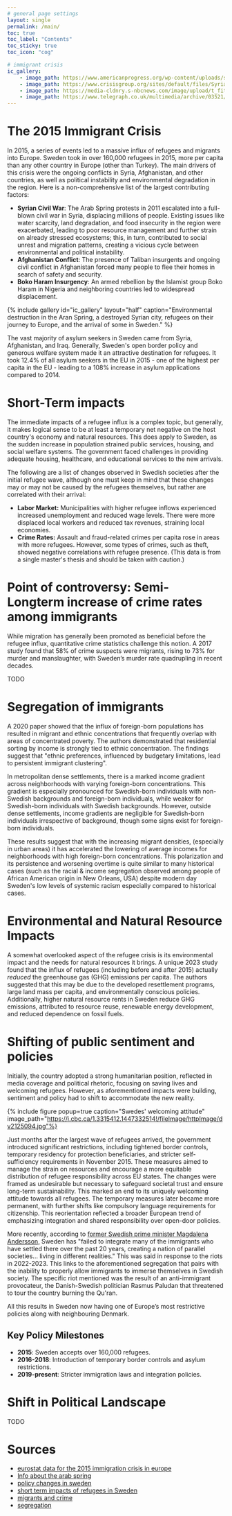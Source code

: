 ```yaml
---
# general page settings
layout: single
permalink: /main/
toc: true
toc_label: "Contents"
toc_sticky: true
toc_icon: "cog"

# immigrant crisis
ic_gallery:
    - image_path: https://www.americanprogress.org/wp-content/uploads/sites/2/2013/02/AP070515068784-620.jpg?w=620
    - image_path: https://www.crisisgroup.org/sites/default/files/Syria-QandA-15March2021-1.jpg
    - image_path: https://media-cldnry.s-nbcnews.com/image/upload/t_fit-760w,f_auto,q_auto:best/newscms/2018_27/2489541/180706-migrants-greece-boat-2015-ac-535p.jpg
    - image_path: https://www.telegraph.co.uk/multimedia/archive/03521/refugees-sweden_3521174b.jpg
---
```


# The 2015 Immigrant Crisis

In 2015, a series of events led to a massive influx of refugees and migrants into Europe. Sweden took in over 160,000 refugees in 2015, more per capita than any other country in Europe (other than Turkey). The main drivers of this crisis were the ongoing conflicts in Syria, Afghanistan, and other countries, as well as political instability and environmental degradation in the region. Here is a non-comprehensive list of the largest contributing factors:

- **Syrian Civil War**: The Arab Spring protests in 2011 escalated into a full-blown civil war in Syria, displacing millions of people. Existing issues like water scarcity, land degradation, and food insecurity in the region were exacerbated, leading to poor resource management and further strain on already stressed ecosystems; this, in turn, contributed to social unrest and migration patterns, creating a vicious cycle between environmental and political instability.
- **Afghanistan Conflict**: The presence of Taliban insurgents and ongoing civil conflict in Afghanistan forced many people to flee their homes in search of safety and security.
- **Boko Haram Insurgency**: An armed rebellion by the Islamist group Boko Haram in Nigeria and neighboring countries led to widespread displacement.

{% include gallery id="ic_gallery" layout="half" caption="Environmental destruction in the Aran Spring, a destroyed Syrian city, refugees on their journey to Europe, and the arrival of some in Sweden." %}

The vast majority of asylum seekers in Sweden came from Syria, Afghanistan, and Iraq. Generally, Sweden's open border policy and generous welfare system made it an attractive destination for refugees. It took 12.4% of all asylum seekers in the EU in 2015 - one of the highest per capita in the EU - leading to a 108% increase in asylum applications compared to 2014.

# Short-Term impacts

The immediate impacts of a refugee influx is a complex topic, but generally, it makes logical sense to be at least a temporary net negative on the host country's economy and natural resources. This does apply to Sweden, as the sudden increase in population strained public services, housing, and social welfare systems. The government faced challenges in providing adequate housing, healthcare, and educational services to the new arrivals.

The following are a list of changes observed in Swedish societies after the initial refugee wave, although one must keep in mind that these changes may or may not be caused by the refugees themselves, but rather are correlated with their arrival:

- **Labor Market:** Municipalities with higher refugee inflows experienced increased unemployment and reduced wage levels. There were more displaced local workers and reduced tax revenues, straining local economies.
- **Crime Rates:** Assault and fraud-related crimes per capita rose in areas with more refugees. However, some types of crimes, such as theft, showed negative correlations with refugee presence. (This data is from a single master's thesis and should be taken with caution.)



<!-- The influx of refugees has placed significant strain on Sweden's public services, housing, and environmental resources. Refugee-hosting areas, especially urban centers, have faced challenges in providing adequate housing, healthcare, and educational services. Additionally, Sweden’s commitment to environmental sustainability has been tested by these growing demands. -->

# Point of controversy: Semi-Longterm increase of crime rates among immigrants

While migration has generally been promoted as beneficial before the refugee influx, quantitative crime statistics challenge this notion. A 2017 study found that 58% of crime suspects were migrants, rising to 73% for murder and manslaughter, with Sweden’s murder rate quadrupling in recent decades.

TODO

# Segregation of immigrants

A 2020 paper showed that the influx of foreign-born populations has resulted in migrant and ethnic concentrations that frequently overlap with areas of concentrated poverty. The authors demonstrated that residential sorting by income is strongly tied to ethnic concentration. The findings suggest that "ethnic preferences, influenced by budgetary limitations, lead to persistent immigrant clustering".

In metropolitan dense settlements, there is a marked income gradient across neighborhoods with varying foreign-born concentrations. This gradient is especially pronounced for Swedish-born individuals with non-Swedish backgrounds and foreign-born individuals, while weaker for Swedish-born individuals with Swedish backgrounds. However, outside dense settlements, income gradients are negligible for Swedish-born individuals irrespective of background, though some signs exist for foreign-born individuals.

These results suggest that with the increasing migrant densities, (especially in urban areas) it has accelerated the lowering of average incomes for neighborhoods with high foreign-born concentrations. This polarization and its persistence and worsening overtime is quite similar to many historical cases (such as the racial & income segregation observed among people of African American origin in New Orleans, USA) despite modern day Sweden's low levels of systemic racism especially compared to historical cases.

# Environmental and Natural Resource Impacts

A somewhat overlooked aspect of the refugee crisis is its environmental impact and the needs for natural resources it brings. A unique 2023 study found that the influx of refugees (including before and after 2015) actually *reduced* the greenhouse gas (GHG) emissions per capita. The authors suggested that this may be due to the developed resettlement programs, large land mass per capita, and environmentally conscious policies. Additionally, higher natural resource rents in Sweden reduce GHG emissions, attributed to resource reuse, renewable energy development, and reduced dependence on fossil fuels. 

# Shifting of public sentiment and policies

Initially, the country adopted a strong humanitarian position, reflected in media coverage and political rhetoric, focusing on saving lives and welcoming refugees. However, as aforementioned impacts were building, sentiment and policy had to shift to accommodate the new reality.

{% include figure popup=true caption="Swedes' welcoming attitude" image_path="https://i.cbc.ca/1.3315412.1447332514!/fileImage/httpImage/dv2125094.jpg"%}

Just months after the largest wave of refugees arrived, the government introduced significant restrictions, including tightened border controls, temporary residency for protection beneficiaries, and stricter self-sufficiency requirements in November 2015. These measures aimed to manage the strain on resources and encourage a more equitable distribution of refugee responsibility across EU states. The changes were framed as undesirable but necessary to safeguard societal trust and ensure long-term sustainability. This marked an end to its uniquely welcoming attitude towards all refugees. The temporary measures later became more permanent, with further shifts like compulsory language requirements for citizenship. This reorientation reflected a broader European trend of emphasizing integration and shared responsibility over open-door policies.

More recently, according to [former Swedish prime minister Magdalena Andersson,](https://www.theguardian.com/world/2022/apr/28/swedens-failed-integration-creates-parallel-societies-says-pm-after-riots) Sweden has "failed to integrate many of the immigrants who have settled there over the past 20 years, creating a nation of parallel societies... living in different realities." This was said in response to the riots in 2022-2023. This links to the aforementioned segregation that pairs with the inability to properly allow immigrants to immerse themselves in Swedish society. The specific riot mentioned was the result of an anti-immigrant provocateur, the Danish-Swedish politician Rasmus Paludan that threatened to tour the country burning the Qu'ran.

All this results in Sweden now having  one of Europe’s most restrictive policies along with neighbouring Denmark.

## Key Policy Milestones

- **2015**: Sweden accepts over 160,000 refugees.
- **2016-2018**: Introduction of temporary border controls and asylum restrictions.
- **2019-present**: Stricter immigration laws and integration policies.

# Shift in Political Landscape

TODO

# Sources

- [eurostat data for the 2015 immigration crisis in europe](https://ec.europa.eu/eurostat/documents/2995521/7203832/3-04032016-AP-EN.pdf/790eba01-381c-4163-bcd2-a54959b99ed6)
- [Info about the arab spring](https://www.americanprogress.org/article/the-arab-spring-and-climate-change/)
- [policy changes in sweden](https://link.springer.com/article/10.1186/s40878-019-0169-8)
- [short term impacts of refugees in Sweden](https://papers.ssrn.com/sol3/papers.cfm?abstract_id=3762176)
- [migrants and crime](https://link.springer.com/article/10.1007/s12115-019-00436-8)
- [segregation](https://onlinelibrary.wiley.com/doi/10.1111/gean.12250)